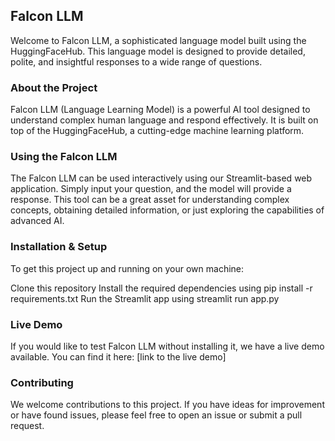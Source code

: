 ## Falcon LLM
Welcome to Falcon LLM, a sophisticated language model built using the HuggingFaceHub. This language model is designed to provide detailed, polite, and insightful responses to a wide range of questions.

### About the Project
Falcon LLM (Language Learning Model) is a powerful AI tool designed to understand complex human language and respond effectively. It is built on top of the HuggingFaceHub, a cutting-edge machine learning platform.

### Using the Falcon LLM
The Falcon LLM can be used interactively using our Streamlit-based web application. Simply input your question, and the model will provide a response. This tool can be a great asset for understanding complex concepts, obtaining detailed information, or just exploring the capabilities of advanced AI.

### Installation & Setup
To get this project up and running on your own machine:

Clone this repository
Install the required dependencies using pip install -r requirements.txt
Run the Streamlit app using streamlit run app.py
### Live Demo
If you would like to test Falcon LLM without installing it, we have a live demo available. You can find it here: [link to the live demo]

### Contributing
We welcome contributions to this project. If you have ideas for improvement or have found issues, please feel free to open an issue or submit a pull request.
